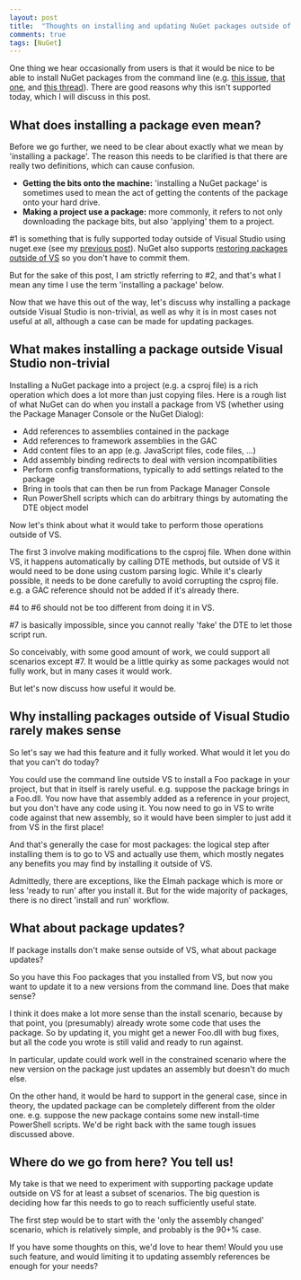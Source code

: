 ```yaml
---
layout: post
title:  "Thoughts on installing and updating NuGet packages outside of Visual Studio"
comments: true
tags: [NuGet]
---
```



One thing we hear occasionally from users is that it would be nice to be able to install NuGet packages from the command line (e.g. [this issue](http://nuget.codeplex.com/workitem/818), [that one](http://nuget.codeplex.com/workitem/902), and [this thread](http://nuget.codeplex.com/discussions/246942)). There are good reasons why this isn't supported today, which I will discuss in this post.

## What does installing a package even mean?

Before we go further, we need to be clear about exactly what we mean by 'installing a package'. The reason this needs to be clarified is that there are really two definitions, which can cause confusion.
- **Getting the bits onto the machine:** 'installing a NuGet package' is sometimes used to mean the act of getting the contents of the package onto your hard drive.  
- **Making a project use a package:** more commonly, it refers to not only downloading the package bits, but also 'applying' them to a project.


#1 is something that is fully supported today outside of Visual Studio using nuget.exe (see my [previous post](http://blog.davidebbo.com/2011/01/installing-nuget-packages-directly-from.html)). NuGet also supports [restoring packages outside of VS](http://blog.davidebbo.com/2011/03/using-nuget-without-committing-packages.html) so you don't have to commit them.

But for the sake of this post, I am strictly referring to #2, and that's what I mean any time I use the term 'installing a package' below.

Now that we have this out of the way, let's discuss why installing a package outside Visual Studio is non-trivial, as well as why it is in most cases not useful at all, although a case can be made for updating packages.

## What makes installing a package outside Visual Studio non-trivial

Installing a NuGet package into a project (e.g. a csproj file) is a rich operation which does a lot more than just copying files. Here is a rough list of what NuGet can do when you install a package from VS (whether using the Package Manager Console or the NuGet Dialog):
- Add references to assemblies contained in the package  
- Add references to framework assemblies in the GAC  
- Add content files to an app (e.g. JavaScript files, code files, …)  
- Add assembly binding redirects to deal with version incompatibilities  
- Perform config transformations, typically to add settings related to the package  
- Bring in tools that can then be run from Package Manager Console  
- Run PowerShell scripts which can do arbitrary things by automating the DTE object model







Now let's think about what it would take to perform those operations outside of VS.

The first 3 involve making modifications to the csproj file. When done within VS, it happens automatically by calling DTE methods, but outside of VS it would need to be done using custom parsing logic. While it's clearly possible, it needs to be done carefully to avoid corrupting the csproj file. e.g. a GAC reference should not be added if it's already there.

#4 to #6 should not be too different from doing it in VS.

#7 is basically impossible, since you cannot really 'fake' the DTE to let those script run.

So conceivably, with some good amount of work, we could support all scenarios except #7. It would be a little quirky as some packages would not fully work, but in many cases it would work.

But let's now discuss how useful it would be.

## Why installing packages outside of Visual Studio rarely makes sense

So let's say we had this feature and it fully worked. What would it let you do that you can't do today?

You could use the command line outside VS to install a Foo package in your project, but that in itself is rarely useful. e.g. suppose the package brings in a Foo.dll. You now have that assembly added as a reference in your project, but you don't have any code using it. You now need to go in VS to write code against that new assembly, so it would have been simpler to just add it from VS in the first place!

And that's generally the case for most packages: the logical step after installing them is to go to VS and actually use them, which mostly negates any benefits you may find by installing it outside of VS.

Admittedly, there are exceptions, like the Elmah package which is more or less 'ready to run' after you install it. But for the wide majority of packages, there is no direct 'install and run' workflow.

## What about package updates?

If package installs don't make sense outside of VS, what about package updates?

So you have this Foo packages that you installed from VS, but now you want to update it to a new versions from the command line. Does that make sense?

I think it does make a lot more sense than the install scenario, because by that point, you (presumably) already wrote some code that uses the package. So by updating it, you might get a newer Foo.dll with bug fixes, but all the code you wrote is still valid and ready to run against.

In particular, update could work well in the constrained scenario where the new version on the package just updates an assembly but doesn't do much else.

On the other hand, it would be hard to support in the general case, since in theory, the updated package can be completely different from the older one. e.g. suppose the new package contains some new install-time PowerShell scripts. We'd be right back with the same tough issues discussed above.

## Where do we go from here? You tell us!

My take is that we need to experiment with supporting package update outside on VS for at least a subset of scenarios. The big question is deciding how far this needs to go to reach sufficiently useful state.

The first step would be to start with the 'only the assembly changed' scenario, which is relatively simple, and probably is the 90+% case.

If you have some thoughts on this, we'd love to hear them! Would you use such feature, and would limiting it to updating assembly references be enough for your needs?

